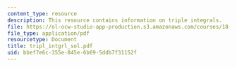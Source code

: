 ```yaml
---
content_type: resource
description: This resource contains information on triple integrals.
file: https://ol-ocw-studio-app-production.s3.amazonaws.com/courses/18-02-multivariable-calculus-spring-2006/bbef7e6c355e845e6b695ddb7f31152f_tripl_intgrl_sol.pdf
file_type: application/pdf
resourcetype: Document
title: tripl_intgrl_sol.pdf
uid: bbef7e6c-355e-845e-6b69-5ddb7f31152f
---
```

